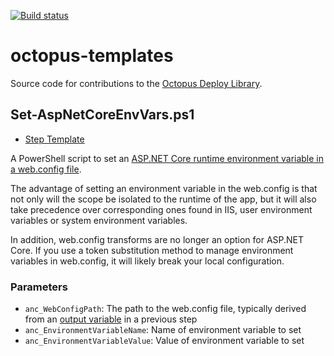[![Build status](https://ci.appveyor.com/api/projects/status/605r3ywpof2xa48c?svg=true)](https://ci.appveyor.com/project/teamtam/octopus-templates)

# octopus-templates

Source code for contributions to the [Octopus Deploy Library](https://library.octopus.com/listing).

## Set-AspNetCoreEnvVars.ps1

* [Step Template](https://library.octopus.com/step-templates/c7f96ab8-a0d3-4f01-928e-c8cb78ab108c/)

A PowerShell script to set an [ASP.NET Core runtime environment variable in a web.config file](https://docs.microsoft.com/en-us/aspnet/core/hosting/aspnet-core-module#setting-environment-variables).

The advantage of setting an environment variable in the web.config is that not only will the scope be isolated to the runtime of the app, but it will also take precedence over corresponding ones found in IIS, user environment variables or system environment variables.

In addition, web.config transforms are no longer an option for ASP.NET Core. If you use a token substitution method to manage environment variables in web.config, it will likely break your local configuration.

### Parameters
* `anc_WebConfigPath`: The path to the web.config file, typically derived from an [output variable](https://octopus.com/docs/deploying-applications/variables/output-variables) in a previous step
* `anc_EnvironmentVariableName`: Name of environment variable to set
* `anc_EnvironmentVariableValue`: Value of environment variable to set
